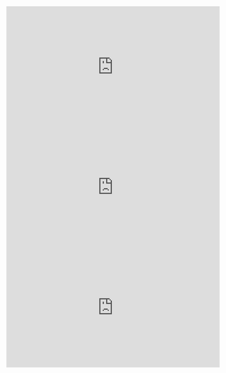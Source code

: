 <iframe width="560" height="315" src="https://www.youtube.com/embed/prM2pjRszE0" title="YouTube video player" frameborder="0" allow="accelerometer; autoplay; clipboard-write; encrypted-media; gyroscope; picture-in-picture" allowfullscreen></iframe>
<iframe width="560" height="315" src="https://www.youtube.com/embed/9eFqsei1J70" title="YouTube video player" frameborder="0" allow="accelerometer; autoplay; clipboard-write; encrypted-media; gyroscope; picture-in-picture" allowfullscreen></iframe>
<iframe width="560" height="315" src="https://www.youtube.com/embed/oRzH-grBsKY" title="YouTube video player" frameborder="0" allow="accelerometer; autoplay; clipboard-write; encrypted-media; gyroscope; picture-in-picture" allowfullscreen></iframe>
